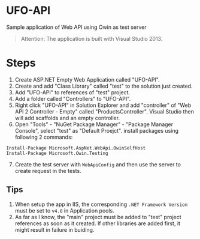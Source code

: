# UFO-API
Sample application of Web API using Owin as test server

> Attention: The application is built with Visual Studio 2013.

# Steps

1. Create ASP.NET Empty Web Application called "UFO-API".
2. Create and add "Class Library" called "test" to the solution just created. 
3. Add "UFO-API" to  references of "test" project.
4. Add a folder called "Controllers" to "UFO-API".
5. Right click "UFO-API" in Solution Explorer and add "controller" of "Web API 2 Controller - Empty" called "ProductsController". Visual Studio then will add scaffolds and an empty controller.
6. Open "Tools" - "NuGet Package Manager" - "Package Manager Console", select "test" as "Default Proejct". install packages using following 2 commands:

  ```
  Install-Package Microsoft.AspNet.WebApi.OwinSelfHost
  Install-Package Microsoft.Owin.Testing
  ```
7. Create the test server with `WebApiConfig` and then use the server to create request in the tests.

## Tips

1. When setup the app in IIS, the corresponding `.NET Framework Version` must be set to `v4.0` in Application pools.
2. As far as I know, the "main" project must be added to "test" project references as soon as it created. If other libraries are added first, it might result in failure in buiding.
